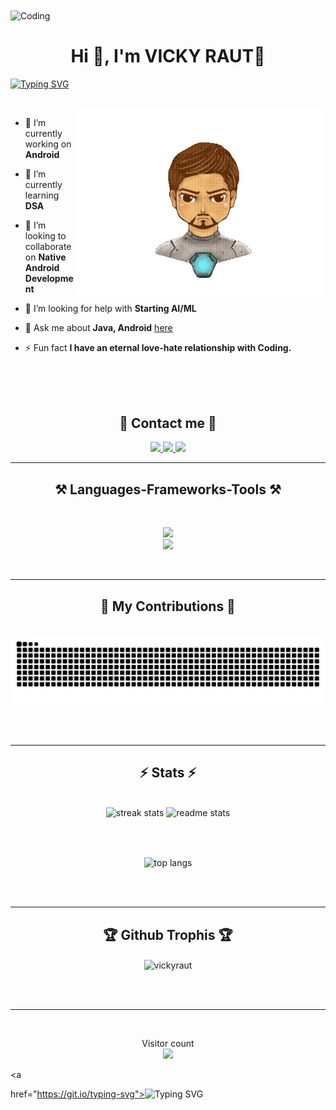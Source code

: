<img align="center" alt="Coding" width="1000" src="https://github.com/vickyraut/vickyraut/blob/main/resources/banner.gif">

<h1 align="center">Hi 👋, I'm VICKY RAUT🥷</h1>

<a 
href="https://git.io/typing-svg"><img src="https://readme-typing-svg.demolab.com?font=Playfair+Display&size=30&duration=4000&pause=100&color=F7F7F7&center=true&vCenter=true&width=1000&height=65&lines=An+Young+tech+explorer+from+India+%F0%9F%87%AE%F0%9F%87%B3.;Mastering+Native+Android%2C+Web%2C+and+AI%2FML." alt="Typing SVG" />
</a>

<br/>

<img align="right" alt="Coding" width="400" src="https://github.com/vickyraut/vickyraut/blob/main/resources/Iron%20man.gif">

<div align="left">
  
- 🔭 I’m currently working on **Android**

- 🌱 I’m currently learning **DSA**

- 👯 I’m looking to collaborate on **Native Android Development**

- 🤝 I’m looking for help with **Starting AI/ML**

- 💬 Ask me about **Java, Android** [here](https://github.com/vickyraut/vickyraut/issues)
 
- ⚡ Fun fact **I have an eternal love-hate relationship with Coding.**

</div>

<br/><br/><br/>

<h2 align="center">📨 Contact me 📨</h2>

<div align="center"> 
  <a href="mailto:vraut12cr@gmail.com">
    <img src="https://img.shields.io/badge/Gmail-333333?style=for-the-badge&logo=gmail&logoColor=red" />
  </a>
  <a href="https://www.linkedin.com/in/vicky12cr">
    <img src="https://img.shields.io/badge/LinkedIn-0077B5?style=for-the-badge&logo=linkedin&logoColor=white" target="_blank" />
  </a>
  <a href="https://linktr.ee/vickyraut">
    <img src="https://img.shields.io/badge/linktree-39E09B?style=for-the-badge&logo=linktree&logoColor=white" />
  </a>
</div>

 <hr/>

<h2 align="center">⚒️ Languages-Frameworks-Tools ⚒️</h2>
<br/>
<p align="center">
  <a href="https://skillicons.dev">
    <img src="https://skillicons.dev/icons?i=java" /><br>
    <img src="https://skillicons.dev/icons?i=git,github,vscode,idea,eclipse,androidstudio" />
  </a>
</p>

<br/>
<hr/>

<div align="center">
  <h2>🐍 My Contributions 🐍</h2>
  <br>
  <img alt="snake eating my contributions" src="https://raw.githubusercontent.com/vickyraut/vickyraut/output/github-contribution-grid-snake.svg" />
  
  <br/><br/>
</div>

<hr/>

<h2 align="center">⚡ Stats ⚡</h2>
<br>
<div align=center>
  <img width=390 src="https://streak-stats.demolab.com/?user=vickyraut&count_private=true&theme=react&border_radius=10" alt="streak stats"/>
  <img width=390 src="https://github-readme-stats.vercel.app/api?username=vickyraut&count_private=true&show_icons=true&theme=react&rank_icon=github&border_radius=10" alt="readme stats" />
  
  <br/><br/>

  <img width=325 align="center" src="https://github-readme-stats.vercel.app/api/top-langs/?username=vickyraut&langs_count=12&layout=compact&theme=react&border_radius=10&size_weight=0.5&count_weight=0.5&exclude_repo=github-readme-stats" alt="top langs" />
</div>

<br/><br/>
<hr/> 

<h2 align="center">🏆 Github Trophis 🏆</h2>
<div align=center>
  <img align="center" src="https://github-profile-trophy.vercel.app/?username=VickyRaut&&theme=tokyonight&&no-frame=true&&no-bg=false&&margin-w=4" alt="vickyraut" />
</div>

<br/><br/>
<hr/> 
  
<br/>

<p align="center">  
  Visitor count<br>
  <img src="https://profile-counter.glitch.me/vickyraut/count.svg" />
</p>

<a 

  href="https://git.io/typing-svg"><img src="https://readme-typing-svg.demolab.com?font=Righteous&size=25&duration=3000&pause=100&center=true&vCenter=true&width=1000&height=50&lines=Nice+to+meet+you!%E2%9C%8C%EF%B8%8F" alt="Typing SVG" />
  </a>
